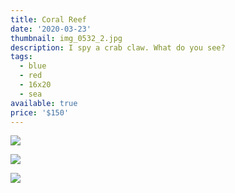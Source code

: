 ```yaml
---
title: Coral Reef
date: '2020-03-23'
thumbnail: img_0532_2.jpg
description: I spy a crab claw. What do you see?
tags:
  - blue
  - red
  - 16x20
  - sea
available: true
price: '$150'
---
```



![](img_0529_2.jpg)

![](img_0537_2.jpg)

![](img_0539_2.jpg)
